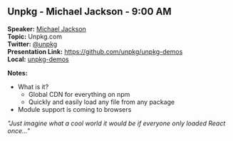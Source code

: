 ## Unpkg - Michael Jackson - 9:00 AM
**Speaker:** [Michael Jackson](https://github.com/mjackson)<br>
**Topic:** Unpkg.com<br>
**Twitter:** [@unpkg](https://twitter.com/unpkg)<br>
**Presentation Link:** https://github.com/unpkg/unpkg-demos<br>
**Local:** [unpkg-demos](unpkg-demos) <br>

**Notes:**
- What is it?
    - Global CDN for everything on npm
    - Quickly and easily load any file from any package
- Module support is coming to browsers

*"Just imagine what a cool world it would be if everyone only loaded React once..."*